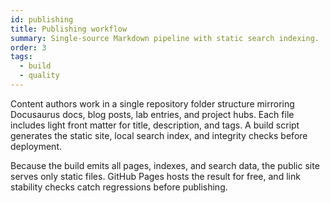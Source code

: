 ```yaml
---
id: publishing
title: Publishing workflow
summary: Single-source Markdown pipeline with static search indexing.
order: 3
tags:
  - build
  - quality
---
```

Content authors work in a single repository folder structure mirroring Docusaurus docs, blog posts, lab entries, and project hubs. Each file includes light front matter for title, description, and tags. A build script generates the static site, local search index, and integrity checks before deployment.

Because the build emits all pages, indexes, and search data, the public site serves only static files. GitHub Pages hosts the result for free, and link stability checks catch regressions before publishing.


